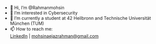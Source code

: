 - 👋 Hi, I’m @Rahmanmohsin
- 👀 I’m interested in Cybersecurity
- 🌱 I’m currently a student at 42 Heilbronn and Technische Universität München (TUM)
- 📫 How to reach me:  
  [LinkedIn](https://de.linkedin.com/in/mohsin-rahman-4933842a5) | mohsinaejazrahman@gmail.com


<!---
Rahmanmohsin/Rahmanmohsin is a ✨ special ✨ repository because its `README.md` (this file) appears on your GitHub profile.
You can click the Preview link to take a look at your changes.
--->
